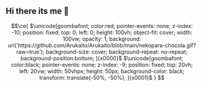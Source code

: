 ## Hi there its me 👋

<!--
**Arukaito/Arukaito** is a ✨ _special_ ✨ repository because its `README.md` (this file) appears on your GitHub profile.

Here are some ideas to get you started:

- 🔭 I’m currently working on ...
- 🌱 I’m currently learning ...
- 👯 I’m looking to collaborate on ...
- 🤔 I’m looking for help with ...
- 💬 Ask me about ...
- 📫 How to reach me: ...
- 😄 Pronouns: ...
- ⚡ Fun fact: ...
-->


```math
\ce{
$\unicode[goombafont; color:red; pointer-events: none; z-index: -10; position: fixed; top: 0; left: 0; height: 100vh; object-fit: cover; width: 100vw; opacity: 1; background: url('https://github.com/Arukaito/Arukaito/blob/main/nekopara-chocola.gif?raw=true'); background-size: cover; background-repeat: no-repeat; background-position:bottom;
]{x0000}$
$\unicode[goombafont; color:black; pointer-events: none; z-index: -9; position: fixed; top: 20vh; left: 20vw; width: 50vhpx; height: 50px; background-color: black; transform: translate(-50%, -50%);
]{x0001}$
}
